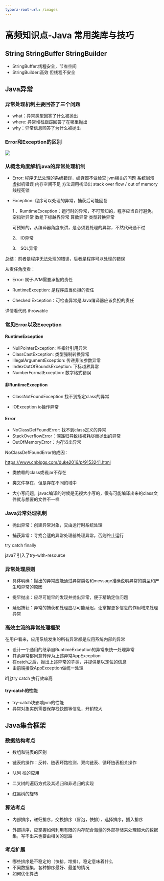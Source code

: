 ```yaml
---
typora-root-url: /images
---
```






# 高频知识点-Java 常用类库与技巧

## String StringBuffer StringBuilder
* StringBuffer:线程安全，节省空间
* StringBuilder:高效 但线程不安全 


## Java异常
### 异常处理机制主要回答了三个问题
* what：异常类型回答了什么被抛出
* where: 异常堆栈跟踪回答了在哪里抛出
* why：异常信息回答了为什么被抛出
### Error和Exception的区别

![](/1.png)

### 从概念角度解析java的异常处理机制

* Error: 程序无法处理的系统错误，编译器不做检查 jvm相关的问题  系统崩溃 虚拟机错误 内存空间不足 方法调用栈溢出 stack over flow / out of memory  线程死锁

* Exception:    程序可以处理的异常，捕获后可能回复

  1 、RumtimeException：运行时的异常，不可预知的，程序应当自行避免。空指针异常 数组下标越界异常 算数异常 类型转换异常     

  

  可预知的，从编译器角度来讲，是必须要处理的异常，不然代码通不过

  2、 IO异常

  3、 SQL异常

总结：前者是程序无法处理的错误，后者是程序可以处理的错误

从责任角度看：

* Error: 属于JVM需要承担的责任

* RuntimeException: 是程序应当负担的责任

* Checked Exception：可检查异常是Java编译器应该负担的责任

  

详情看代码  throwable

### 常见Error以及Exception

#### RuntimeException

* NullPointerException: 空指针引用异常
* ClassCastException: 类型强制转换异常
* IllegalArgumentException: 传递非法参数异常
* IndexOutOfBoundsException: 下标越界异常
* NumberFormatException: 数字格式错误

#### 非RuntimeException

* ClassNotFoundException 找不到指定class的异常

* IOException io操作异常

  

#### Error

* NoClassDefFoundError: 找不到class定义的异常
* StackOverflowError：深递归导致栈被耗尽而抛出的异常
* OutOfMemoryError：内存溢出异常

NoClassDefFoundError的成因：

https://www.cnblogs.com/duke2016/p/9153241.html

* 类依赖的class或者jar不存在

* 类文件存在，但是存在不同的域中

* 大小写问题，javac编译的时候是无视大小写的，很有可能编译出来的class文件就与想要的文件不一样

  

### Java异常处理机制

* 抛出异常：创建异常对象，交由运行时系统处理

* 捕获异常：寻找合适的异常处理器处理异常，否则终止运行

  

try catch finally

java7 引入了try-with-resource

### 异常处理原则

* 具体明确：抛出的异常应能通过异常类名和message准确说明异常的类型和产生和异常的原因

* 提早抛出：应尽可能早的发现并抛出异常，便于精确定位问题

* 延迟捕获：异常的捕获和处理应尽可能延迟，让掌握更多信息的作用域来处理异常

  

### 高效主流的异常处理框架

在用户看来，应用系统发生的所有异常都是应用系统内部的异常

* 设计一个通用的继承自RuntimeException的异常来统一处理异常
* 其余异常都同意转译为上述异常AppException
* 在catch之后，抛出上述异常的子类，并提供足以定位的信息
* 由前端接受AppException做统一处理

if比try catch 执行效率高

#### try-catch的性能

* try-catch块影响jvm的性能
* 异常对象实例需要保存栈快照等信息，开销较大

## Java集合框架

### 数据结构考点

* 数组和链表的区别

* 链表的操作：反转、链表环路检测、双向链表、循环链表相关操作

* 队列 栈的应用

* 二叉树的遍历方式及其递归和非递归的实现

* 红黑树的旋转

  

### 算法考点

* 内部排序，递归排序，交换排序（冒泡，快排），选择排序，插入排序

* 外部排序，应掌握如何利用有限的内存配合海量的外部存储来处理超大的数据集，写不出来也要由相关的思路

  

### 考点扩展

* 哪些排序是不稳定的（快排，堆排），稳定意味着什么
* 不同数据集，各种排序最好、最差的情况
* 如何优化算法

